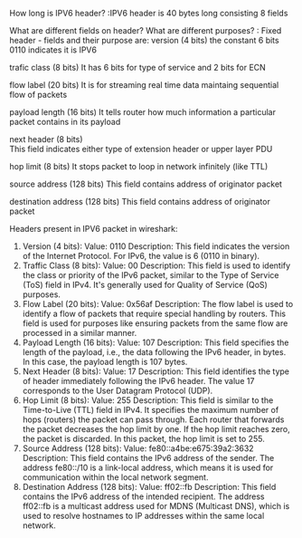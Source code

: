 How long is IPV6 header?
:IPV6 header is 40 bytes long consisting 8 fields

What are different fields on header? What are different purposes?
: Fixed header - fields and their purpose are:
version (4 bits)
the constant 6 bits 0110 indicates it is IPV6

trafic class (8 bits)
It has 6 bits for type of service and 2 bits for ECN

flow label (20 bits)
It is for streaming real time data maintaing sequential flow of packets

payload length (16 bits)
It tells router how much information a particular packet contains in its payload

next header (8 bits)  
This field indicates either type of extension header or upper layer PDU

hop limit (8 bits)
It stops packet to loop in network infinitely (like TTL)

source address (128 bits)
This field contains address of originator packet

destination address (128 bits)
This field contains address of originator packet

Headers present in IPV6 packet in wireshark:

1. Version (4 bits):
   Value: 0110
   Description: This field indicates the version of the Internet Protocol. For IPv6, the value is 6 (0110 in binary).
2. Traffic Class (8 bits):
   Value: 00
   Description: This field is used to identify the class or priority of the IPv6 packet, similar to the Type of Service (ToS) field in IPv4. It's generally used for Quality of Service (QoS) purposes.
3. Flow Label (20 bits):
   Value: 0x56af
   Description: The flow label is used to identify a flow of packets that require special handling by routers. This field is used for purposes like ensuring packets from the same flow are processed in a similar manner.
4. Payload Length (16 bits):
   Value: 107
   Description: This field specifies the length of the payload, i.e., the data following the IPv6 header, in bytes. In this case, the payload length is 107 bytes.
5. Next Header (8 bits):
   Value: 17
   Description: This field identifies the type of header immediately following the IPv6 header. The value 17 corresponds to the User Datagram Protocol (UDP).
6. Hop Limit (8 bits):
   Value: 255
   Description: This field is similar to the Time-to-Live (TTL) field in IPv4. It specifies the maximum number of hops (routers) the packet can pass through. Each router that forwards the packet decreases the hop limit by one. If the hop limit reaches zero, the packet is discarded. In this packet, the hop limit is set to 255.
7. Source Address (128 bits):
   Value: fe80::a4be:e675:39a2:3632
   Description: This field contains the IPv6 address of the sender. The address fe80::/10 is a link-local address, which means it is used for communication within the local network segment.
8. Destination Address (128 bits):
   Value: ff02::fb
   Description: This field contains the IPv6 address of the intended recipient. The address ff02::fb is a multicast address used for MDNS (Multicast DNS), which is used to resolve hostnames to IP addresses within the same local network.
